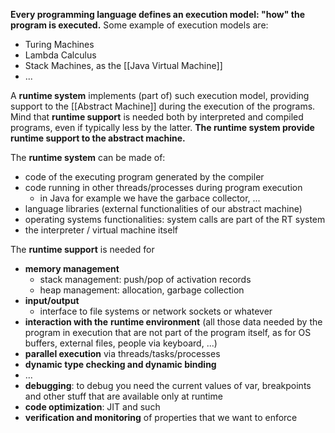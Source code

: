 **Every programming language defines an execution model: "how" the program is executed.** 
Some example of execution models are: 
- Turing Machines
- Lambda Calculus
- Stack Machines, as the [[Java Virtual Machine]]
- ...

A **runtime system** implements (part of) such execution model, providing support to the [[Abstract Machine]] during the execution of the programs. 
Mind that **runtime support** is needed both by interpreted and compiled programs, even if typically less by the latter.
**The runtime system provide runtime support to the abstract machine.**

The **runtime system** can be made of:
- code of the executing program generated by the compiler
- code running in other threads/processes during program execution
	- in Java for example we have the garbace collector, ...
- language libraries (external functionalities of our abstract machine)
- operating systems functionalities: system calls are part of the RT system
- the interpreter / virtual machine itself 

The **runtime support** is needed for
- **memory management**
	- stack management: push/pop of activation records
	- heap management: allocation, garbage collection
- **input/output**
	- interface to file systems or network sockets or whatever
- **interaction with the** **runtime environment** (all those data needed by the program in execution that are not part of the program itself, as for OS buffers, external files, people via keyboard, ...)
- **parallel execution** via threads/tasks/processes
- **dynamic type checking and dynamic binding**
- ...
- **debugging**: to debug you need the current values of var, breakpoints and other stuff that are available only at runtime
- **code optimization**: JIT and such
- **verification and monitoring** of properties that we want to enforce